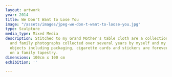 ```yaml
---
layout: artwork
year: 2014
title: We Don't Want to Lose You
image: "/assets/images/jpeg-we-don-t-want-to-loose-you.jpg"
type: Sculpture
media_type: Mixed Media
description: Stitched to my Grand Mother's table cloth are a collection of objects
  and family photographs collected over several years by myself and my Mother. Facsimile
  objects including packaging, cigarette cards and stickers are forever memorialised
  on a family tapestry.
dimensions: 100cm x 100 cm
exhibition: ''

---
```

